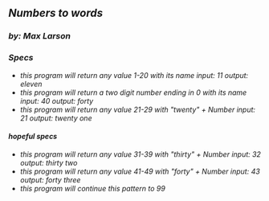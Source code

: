 ## _Numbers to words_
### _by: Max Larson_

### _Specs_

* _this program will return any value 1-20 with its name_
  _input: 11_
  _output: eleven_
* _this program will return a two digit number ending in 0 with its name_
  _input: 40_
  _output: forty_
* _this program will return any value 21-29 with "twenty" + Number_
  _input: 21_
  _output: twenty one_

#### _hopeful specs_

* _this program will return any value 31-39 with "thirty" + Number_
  _input: 32_
  _output: thirty two_
* _this program will return any value 41-49 with "forty" + Number_
  _input: 43_
  _output: forty three_
* _this program will continue this pattern to 99_  

